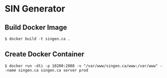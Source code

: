 # SIN Generator

## Build Docker Image

```
$ docker build -t singen.ca .
```

## Create Docker Container

```
$ docker run -dti -p 10200:2808 -v "/var/www/singen.ca/www:/var/www" --name singen.ca singen.ca server prod
```
